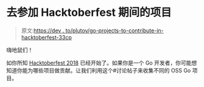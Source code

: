 # 去参加 Hacktoberfest 期间的项目

> 原文:[https://dev . to/plutov/go-projects-to-contribute-in-hacktoberfest-33cp](https://dev.to/plutov/go-projects-to-contribute-to-during-hacktoberfest-33cp)

嗨地鼠们！

如你所知 [Hacktoberfest 2018](https://hacktoberfest.digitalocean.com/) 已经开始了。如果你是一个 Go 开发者，你可能想知道你能为哪些项目做贡献。让我们利用这个#讨论帖子来收集不同的 OSS Go 项目。